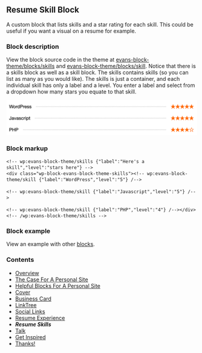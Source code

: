 ## Resume Skill Block
A custom block that lists skills and a star rating for each skill. This could be useful if you want a visual on a resume for example.

### Block description
View the block source code in the theme at [evans-block-theme/blocks/skills](https://github.com/circlecube/evans-block-theme/tree/main/blocks/skills) and [evans-block-theme/blocks/skill](https://github.com/circlecube/evans-block-theme/tree/main/blocks/skill). Notice that there is a skills block as well as a skill block. The skills contains skills (so you can list as many as you would like). The skills is just a container, and each individual skill has only a label and a level. You enter a label and select from a dropdown how many stars you equate to that skill. 

![resume skills block demo](images/skills-block.png)

### Block markup
```
<!-- wp:evans-block-theme/skills {"label":"Here's a skill","level":"stars here"} -->
<div class="wp-block-evans-block-theme-skills"><!-- wp:evans-block-theme/skill {"label":"WordPress","level":"5"} /-->

<!-- wp:evans-block-theme/skill {"label":"Javascript","level":"5"} /-->

<!-- wp:evans-block-theme/skill {"label":"PHP","level":"4"} /--></div>
<!-- /wp:evans-block-theme/skills -->
```

### Block example
View an example with other [blocks](https://evanmullins.com/blocks/#skills).

### Contents
- [Overview](overview.md)
- [The Case For A Personal Site](case-for-personal-site.md)
- [Helpful Blocks For A Personal Site](helpful-blocks.md)
 - [Cover](cover-block.md)
 - [Business Card](business-card-block.md)
 - [LinkTree](linktree-block.md)
 - [Social Links](social-links-block.md)
 - [Resume Experience](resume-experience-job-block.md)
 - ***Resume Skills***
 - [Talk](talk-block.md)
- [Get Inspired](insipration.md)
- [Thanks!](thanks.md)
